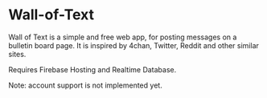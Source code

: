 # Wall-of-Text
Wall of Text is a simple and free web app, for posting messages on a bulletin board page. It is inspired by 4chan, Twitter, Reddit and other similar sites.

Requires Firebase Hosting and Realtime Database.

Note: account support is not implemented yet.
